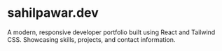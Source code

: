 # sahilpawar.dev
A modern, responsive developer portfolio built using React and Tailwind CSS. Showcasing skills, projects, and contact information.

